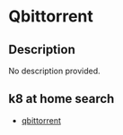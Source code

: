 # Qbittorrent

## Description

No description provided.

## k8 at home search

- [qbittorrent](https://nanne.dev/k8s-at-home-search/#/qbittorrent)
